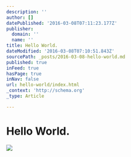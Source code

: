 ```yaml
---
description: ''
author: []
datePublished: '2016-03-08T07:11:23.177Z'
publisher:
  domain: ''
  name: ''
title: Hello World.
dateModified: '2016-03-08T07:10:51.843Z'
sourcePath: _posts/2016-03-08-hello-world.md
published: true
inFeed: true
hasPage: true
inNav: false
url: hello-world/index.html
_context: 'http://schema.org'
_type: Article

---
```

# Hello World.
![](https://the-grid-user-content.s3-us-west-2.amazonaws.com/6b5a6184-f044-4317-9ab9-e51205b67e77.png)